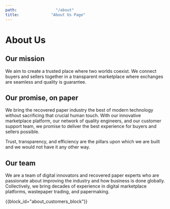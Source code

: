 ```yaml
---
path:                 "/about"
title:              "About Us Page"
---
```

<div class="about container">
    <div class="col-xs-10 col-xs-offset-1">
        <h1>About Us</h1>
    </div>
    <div class="content col-md-6 col-xs-8 col-xs-offset-2">
        <h2>Our mission</h2>
        <p>We aim to create a trusted place where two worlds coexist. We connect buyers and sellers together in
            a transparent marketplace where exchanges are seamless and quality is guarantee.</p>
        <h2>Our promise, on paper</h2>
        <p>We bring the recovered paper industry the best of modern technology without sacrificing that crucial
            human touch. With our innovative marketplace platform, our network of quality engineers, and our
            customer support team, we promise to deliver the best experience for buyers and sellers possible.</p>
        <p>Trust, transparency, and efficiency are the pillars upon which we are built and we would not have it
            any other way.</p>
        <h2>Our team</h2>
        <p>We are a team of digital innovators and recovered paper experts who are passionate about improving
            the industry and how business is done globally. Collectively, we bring decades of experience in
            digital marketplace platforms, wastepaper trading, and papermaking.</p>
    </div>
    <div class="customer-block col-md-9 col-xs-8 col-xs-offset-2">{{block_id="about_customers_block"}}</div>
</div>
